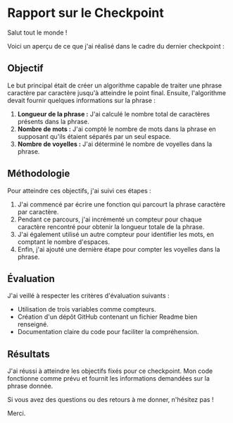 # Rapport sur le Checkpoint

Salut tout le monde !

Voici un aperçu de ce que j'ai réalisé dans le cadre du dernier checkpoint :

## Objectif

Le but principal était de créer un algorithme capable de traiter une phrase caractère par caractère jusqu'à atteindre le point final. Ensuite, l'algorithme devait fournir quelques informations sur la phrase :

1. **Longueur de la phrase :** J'ai calculé le nombre total de caractères présents dans la phrase.
2. **Nombre de mots :** J'ai compté le nombre de mots dans la phrase en supposant qu'ils étaient séparés par un seul espace.
3. **Nombre de voyelles :** J'ai déterminé le nombre de voyelles dans la phrase.

## Méthodologie

Pour atteindre ces objectifs, j'ai suivi ces étapes :

1. J'ai commencé par écrire une fonction qui parcourt la phrase caractère par caractère.
2. Pendant ce parcours, j'ai incrémenté un compteur pour chaque caractère rencontré pour obtenir la longueur totale de la phrase.
3. J'ai également utilisé un autre compteur pour identifier les mots, en comptant le nombre d'espaces.
4. Enfin, j'ai ajouté une dernière étape pour compter les voyelles dans la phrase.

## Évaluation

J'ai veillé à respecter les critères d'évaluation suivants :

- Utilisation de trois variables comme compteurs.
- Création d'un dépôt GitHub contenant un fichier Readme bien renseigné.
- Documentation claire du code pour faciliter la compréhension.

## Résultats

J'ai réussi à atteindre les objectifs fixés pour ce checkpoint. Mon code fonctionne comme prévu et fournit les informations demandées sur la phrase donnée.

Si vous avez des questions ou des retours à me donner, n'hésitez pas !

Merci.
